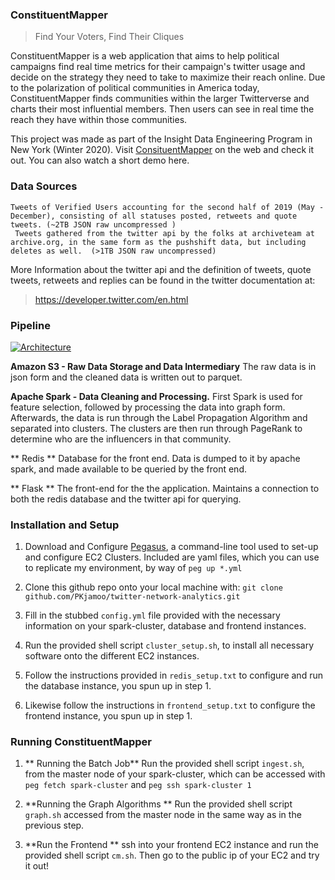 ### ConstituentMapper
> Find Your Voters, Find Their Cliques

ConstituentMapper is a web application that aims to help political campaigns find real time metrics for their campaign's twitter usage and decide on the strategy they need to take to maximize their reach online. Due to the polarization of political communities in America today, ConstituentMapper finds communities within the larger Twitterverse and charts their most influential members. Then users can see in real time the reach they have within those communities. 

This project was made as part of the Insight Data Engineering Program in New York (Winter 2020). Visit [ConsituentMapper](digitalanalytics.life "ConsituentMapper") on the web and check it out. You can also watch a short demo here.


### Data Sources
	Tweets of Verified Users accounting for the second half of 2019 (May - December), consisting of all statuses posted, retweets and quote tweets. (~2TB JSON raw uncompressed )
	 Tweets gathered from the twitter api by the folks at archiveteam at          archive.org, in the same form as the pushshift data, but including deletes as well.  (>1TB JSON raw uncompressed)

More Information about the twitter api and the definition of tweets, quote tweets, retweets and replies can be found in the twitter documentation at:
> https://developer.twitter.com/en.html

### Pipeline
[![Architecture](https://i.imgur.com/dNRgQmF.png "Architecture")](Architecture "Architecture")

**Amazon S3 - Raw Data Storage and Data Intermediary**
The raw data is in json form and the cleaned data is written out to parquet.

**Apache Spark - Data Cleaning and Processing.**
First Spark is used for feature selection, followed by processing the data into graph form. Afterwards, the data is run through the Label Propagation Algorithm and separated into clusters. The clusters are then run through PageRank to determine who are the influencers in that community.

** Redis **
Database for the front end. Data is dumped to it by apache spark, and made available to be queried by the front end.

** Flask **
The front-end for the the application. Maintains a connection to both the redis database and the twitter api for querying.

### Installation and Setup

1. Download and Configure [Pegasus](https://github.com/InsightDataScience/pegasus "Pegasus"), a command-line tool used to set-up and configure EC2 Clusters. Included are yaml files, which you can use to replicate my environment, by way of `peg up *.yml`

2. Clone this github repo onto your local machine with:
`git clone github.com/PKjamoo/twitter-network-analytics.git`

3. Fill in the stubbed `config.yml` file provided with the necessary information on your spark-cluster, database and frontend instances. 

4. Run the provided shell script `cluster_setup.sh`, to install all necessary software onto the different EC2 instances.

5. Follow the instructions provided in `redis_setup.txt` to configure and run the database instance, you spun up in step 1.

6. Likewise follow the instructions in `frontend_setup.txt` to configure the frontend instance, you spun up in step 1. 

### Running ConstituentMapper

1.  ** Running the Batch Job**
Run the provided shell script `ingest.sh`, from the master node of your spark-cluster, which can be accessed with `peg fetch spark-cluster` and `peg ssh spark-cluster 1`

2. **Running the Graph Algorithms **
Run the provided shell script `graph.sh` accessed from the master node in the same way as in the previous step.

3. **Run the Frontend **
ssh into your frontend EC2 instance and run the provided shell script `cm.sh`. Then go to the public ip of your EC2 and try it out!





